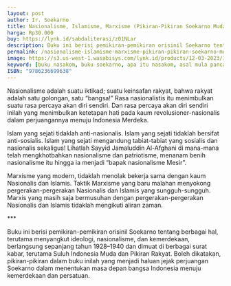 ```yaml
---
layout: post
author: Ir. Soekarno
title: Nasionalisme, Islamisme, Marxisme (Pikiran-Pikiran Soekarno Muda)
harga: Rp30.000
buy: https://lynk.id/sabdaliterasi/z01NLar
description: Buku ini berisi pemikiran-pemikiran orisinil Soekarno tentang berbagai hal, terutama menyangkut ideologi, nasionalisme, dan kemerdekaan.
permalink: /nasionalisme-islamisme-marxisme-pikiran-pikiran-soekarno-muda/
image: https://s3.us-west-1.wasabisys.com/lynk.id/products/12-03-2023/1678627332951_4127905.svg
keyword: [buku nasakom, buku soekarno, apa itu nasakom, asal mula pancasila, filsafat pancasila, soekarno muda, marxisme indonesia, marhenisme]
ISBN: "9786236699638"
---
```

<p>Nasionalisme adalah suatu iktikad; suatu keinsafan rakyat, bahwa rakyat adalah satu golongan, satu “bangsa!” Rasa nasionalistis itu menimbulkan suatu rasa percaya akan diri sendiri. Dan rasa percaya akan diri sendiri inilah yang menimbulkan ketetapan hati pada kaum revolusioner-nasionalis dalam perjuangannya menuju Indonesia Merdeka.</p><p>Islam yang sejati tidaklah anti-nasionalis. Islam yang sejati tidaklah bersifat anti-sosialis. Islam yang sejati mengandung tabiat-tabiat yang sosialis dan nasionalis sekaligus! Lihatlah Sayyid Jamaluddin Al-Afghani di mana-mana telah mengkhotbahkan nasionalisme dan patriotisme, menanam benih nasionalisme itu hingga ia menjadi “bapak nasionalisme Mesir”.</p><p>Marxisme yang modern, tidaklah menolak bekerja sama dengan kaum Nasionalis dan Islamis. Taktik Marxisme yang baru malahan menyokong pergerakan-pergerakan Nasionalis dan Islamis yang sungguh-sungguh. Marxis yang masih saja bermusuhan dengan pergerakan-pergerakan Nasionalis dan Islamis tidaklah mengikuti aliran zaman.</p><p>***</p><p>Buku ini berisi pemikiran-pemikiran orisinil Soekarno tentang berbagai hal, terutama menyangkut ideologi, nasionalisme, dan kemerdekaan, berlangsung sepanjang tahun 1928–1940 dan dimuat di berbagai surat kabar, terutama Suluh Indonesia Muda dan Pikiran Rakyat. Boleh dikatakan, pikiran-pikiran dalam buku inilah yang menjadi haluan jejak perjuangan Soekarno dalam menentukan masa depan bangsa Indonesia menuju kemerdekaan dan persatuan.</p>